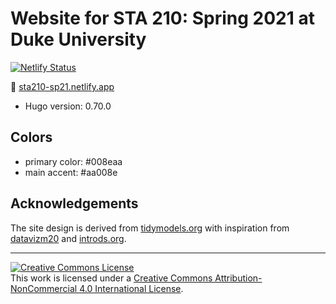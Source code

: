 # Website for STA 210: Spring 2021 at Duke University

[![Netlify Status](https://api.netlify.com/api/v1/badges/21070d0e-e12c-4685-9a83-d9144dd3a351/deploy-status)](https://app.netlify.com/sites/sta210-sp21/deploys)

:link:  [sta210-sp21.netlify.app](https://sta210-sp21.netlify.app)

- Hugo version: 0.70.0

## Colors

- primary color: #008eaa
- main accent: #aa008e

## Acknowledgements

The site design is derived from [tidymodels.org](https://www.tidymodels.org) with inspiration from [datavizm20](https://datavizm20.classes.andrewheiss.com) and [introds.org](https://introds.org/).

<hr> 

<a rel="license" href="http://creativecommons.org/licenses/by-nc/4.0/"><img alt="Creative Commons License" style="border-width:0" src="https://i.creativecommons.org/l/by-nc/4.0/88x31.png" /></a><br />This work is licensed under a <a rel="license" href="http://creativecommons.org/licenses/by-nc/4.0/">Creative Commons Attribution-NonCommercial 4.0 International License</a>.





